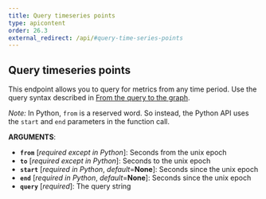```yaml
---
title: Query timeseries points
type: apicontent
order: 26.3
external_redirect: /api/#query-time-series-points
---
```


## Query timeseries points

This endpoint allows you to query for metrics from any time period. Use the query syntax described in [From the query to the graph][1].

*Note:* In Python, `from` is a reserved word. So instead, the Python API uses the `start` and `end` parameters in the function call.

**ARGUMENTS**:

* **`from`** [*required except in Python*]:
    Seconds from the unix epoch
* **`to`** [*required except in Python*]:
    Seconds to the unix epoch
* **`start`** [*required in Python*, *default*=**None**]:
    Seconds since the unix epoch
* **`end`** [*required in Python*, *default*=**None**]:
    Seconds since the unix epoch
* **`query`** [*required*]:
    The query string

[1]: /dashboards/functions
